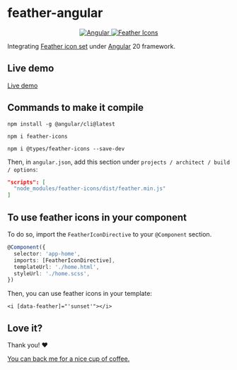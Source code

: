# feather-angular

<p align="center">
  <a href="https://angular.dev/">
    <img src="https://img.shields.io/badge/Angular-DD0031?style=for-the-badge&logo=angular&logoColor=white" alt="Angular">
  </a>
  <a href="https://feathericons.com/">
    <img src="https://img.shields.io/badge/Feather-Icons-black?style=for-the-badge&logo=feather&logoColor=white" alt="Feather Icons">
  </a>
</p>

Integrating [Feather icon set](https://feathericons.com/) under [Angular](https://angular.dev/) 20 framework.

## Live demo

[Live demo](http://feather-angular.vercel.app/)

## Commands to make it compile

`npm install -g @angular/cli@latest`

`npm i feather-icons`

`npm i @types/feather-icons --save-dev`

Then, in `angular.json`, add this section under `projects / architect / build / options`:

```json
"scripts": [
  "node_modules/feather-icons/dist/feather.min.js"
]
```

## To use feather icons in your component

To do so, import the `FeatherIconDirective` to your `@Component` section.

```ts
@Component({
  selector: 'app-home',
  imports: [FeatherIconDirective],
  templateUrl: './home.html',
  styleUrl: './home.scss',
})
```

Then, you can use feather icons in your template:

`<i [data-feather]="'sunset'"></i>`

## Love it?

Thank you! ❤️

[You can back me for a nice cup of coffee.](https://ko-fi.com/adeeena)
